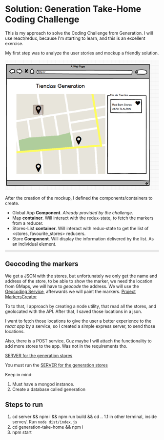 Solution: Generation Take-Home Coding Challenge
=================================
This is my approach to solve the Coding Challenge from Generation.
I will use react/redux, because I'm starting to learn, and this is an excellent exercise.

My first step was to analyze the user stories and mockup a friendly solution.

![mockup](https://github.com/eduardosanzb/Solution-Generation-Take-Home-Coding-Challenge/blob/master/generation-take-home/Screen%20Shot%202017-01-16%20at%203.21.35%20AM.png?raw=true)

After the creation of the mockup, I defined the components/containers to create.
 * Global App __Component__. _Already provided by the challenge_.
 * Map __container__. Will interact with the redux-state, to fetch the markers from a reducer.
 * Stores-List __container__. Will interact with redux-state to get the list of <stores, favourite_stores> reducers.
 * Store __Component__. Will display the information delivered by the list. As an individual element.

 __________
 ## Geocoding the markers

We get a JSON with the stores, but unfortunately we only get the name and address of the store, to be able to show the
marker, we need the location from GMaps, we will have to _geocode_ the address.
We will use the [Geocoding Service](https://google-developers.appspot.com/maps/documentation/javascript/examples/geocoding-simple),
afterwards we will paint the markers.
 [Project MarkersCreator](https://github.com/eduardosanzb/Solution-Generation-Take-Home-Coding-Challenge/tree/master/markersCleaner)

To to that, I approach by creating a node utility, that read all the stores, and geolocated with the API. After that, I saved those locations
in a json.

I want to fetch those locations to give the user a better experience to the _react app_ by a service, so I created a simple express server, to send those locations.

Also, there is a POST service, Cuz maybe I will attach the functionality to add more stores to the app. Was not in the requirements tho.

[SERVER for the generation stores](https://github.com/eduardosanzb/Solution-Generation-Take-Home-Coding-Challenge/tree/master/server)

You must run the [SERVER for the generation stores](https://github.com/eduardosanzb/Solution-Generation-Take-Home-Coding-Challenge/tree/master/server)

Keep in mind: 
1. Must have a mongod instance.
2. Create a database called generation

## Steps to run

1. cd server && npm i && npm run build && cd ..
	1.1 in other terminal, inside server/. Run `node dist/index.js`
2. cd generation-take-home && npm i
3. npm start



